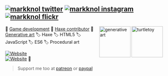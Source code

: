 [![markknol twitter](https://img.shields.io/twitter/follow/mknol?color=1DA1F2&logo=twitter&style=for-the-badge)](https://twitter.com/mknol)
[![markknol instagram](https://img.shields.io/badge/instagram-markknol-red?style=for-the-badge&logo=instagram)](https://www.instagram.com/markknol/)
[![markknol flickr](https://img.shields.io/badge/flickr-markknol-pink?style=for-the-badge&logo=flickr)](https://www.flickr.com/photos/markknol)
---
<a href="https://turtletoy.net/user/markknol"><img height="100" alt="turtletoy" align=right src="https://turtletoy.net/thumbnail/68ef188d1f.jpg"/></a>
<a href="https://www.curioos.com/markknol"><img height="100" alt="generative art" align=right src="https://farm3.staticflickr.com/2704/4315734932_9a06cc6afb_z.jpg"/></a>

📒 [Game development](https://games.stroep.nl) 📙 [Haxe contributor](https://haxe.org) 📘 [Generative art](https://www.curioos.com/markknol)
🏷️ Haxe 🏷️ HTML5 🏷️ JavaScript 🏷️ ES6 🏷️ Procedural art

[![Website](https://img.shields.io/website?label=blog.stroep.nl&style=for-the-badge&url=https%3A%2F%2Fblog.stroep.nl)](https://blog.stroep.nl)  
[![Website](https://img.shields.io/website?label=interactive-fretboard.com&style=for-the-badge&url=https%3A%2F%2Finteractive-fretboard.com)](https://interactive-fretboard.com) 🎸

> Support me too at [patreon](https://patreon.com/markknol) or [paypal](http://paypal.me/markknol)
